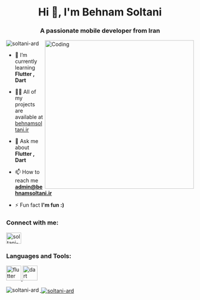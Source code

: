<h1 align="center">Hi 👋, I'm Behnam Soltani</h1>
<h3 align="center">A passionate mobile developer from Iran</h3>

<img align="right" alt="Coding" width="400" src="https://behnamsoltani.ir/apps/flutter.svg" > 

<p align="left"> <img src="https://komarev.com/ghpvc/?username=soltani-ard&label=Profile%20views&color=0e75b6&style=flat" alt="soltani-ard" /> </p>

- 🌱 I’m currently learning **Flutter , Dart**

- 👨‍💻 All of my projects are available at [behnamsoltani.ir](https://behnamsoltani.ir)

- 💬 Ask me about **Flutter , Dart**

- 📫 How to reach me **admin@behnamsoltani.ir**

- ⚡ Fun fact **I'm fun :)**

<h3 align="left">Connect with me:</h3>
<p align="left">
<a href="https://www.linkedin.com/in/soltani-ard/" target="blank"><img align="center" src="https://raw.githubusercontent.com/rahuldkjain/github-profile-readme-generator/master/src/images/icons/Social/linked-in-alt.svg" alt="soltani-ard" height="30" width="40" /></a>  
</p>

<h3 align="left">Languages and Tools:</h3>
<p align="left"> <a href="https://flutter.dev" target="_blank" rel="noreferrer"> <img src="https://www.vectorlogo.zone/logos/flutterio/flutterio-icon.svg" alt="flutter" width="40" height="40"/> </a> <a href="https://dart.dev" target="_blank" rel="noreferrer"> <img src="https://www.vectorlogo.zone/logos/dartlang/dartlang-icon.svg" alt="dart" width="40" height="40"/></p>

<p><img align="left" src="https://github-readme-stats.vercel.app/api/top-langs?username=soltani-ard&show_icons=true&locale=en&layout=compact" alt="soltani-ard" /></p>

<p>&nbsp;<img align="center" src="https://github-readme-stats.vercel.app/api?username=soltani-ard&show_icons=true&locale=en" alt="soltani-ard" /></p>
